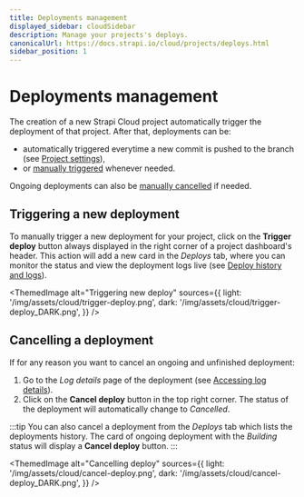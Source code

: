 ```yaml
---
title: Deployments management
displayed_sidebar: cloudSidebar
description: Manage your projects's deploys.
canonicalUrl: https://docs.strapi.io/cloud/projects/deploys.html
sidebar_position: 1
---
```


# Deployments management

The creation of a new Strapi Cloud project automatically trigger the deployment of that project. After that, deployments can be:

- automatically triggered everytime a new commit is pushed to the branch (see [Project settings](/cloud/projects/settings#modifying-git-repository-branch)),
- or [manually triggered](#triggering-a-new-deployment) whenever needed.

Ongoing deployments can also be [manually cancelled](#cancelling-a-deployment) if needed.

## Triggering a new deployment

To manually trigger a new deployment for your project, click on the **Trigger deploy** button always displayed in the right corner of a project dashboard's header. This action will add a new card in the *Deploys* tab, where you can monitor the status and view the deployment logs live (see [Deploy history and logs](/cloud/projects/deploys-history)).

<ThemedImage
  alt="Triggering new deploy"
  sources={{
    light: '/img/assets/cloud/trigger-deploy.png',
    dark: '/img/assets/cloud/trigger-deploy_DARK.png',
  }}
/>

## Cancelling a deployment

If for any reason you want to cancel an ongoing and unfinished deployment:

1. Go to the *Log details* page of the deployment (see [Accessing log details](/cloud/projects/deploys-history#accessing-deployment-details--logs)).
2. Click on the **Cancel deploy** button in the top right corner. The status of the deployment will automatically change to *Cancelled*.

:::tip
You can also cancel a deployment from the *Deploys* tab which lists the deployments history. The card of ongoing deployment with the *Building* status will display a **Cancel deploy** button.
:::

<ThemedImage
  alt="Cancelling deploy"
  sources={{
    light: '/img/assets/cloud/cancel-deploy.png',
    dark: '/img/assets/cloud/cancel-deploy_DARK.png',
  }}
/>
